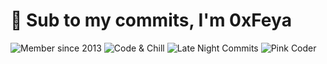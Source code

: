 # 💋 Sub to my commits, I'm 0xFeya 

![Member since 2013](https://img.shields.io/badge/Member%20Since-2013-blue?style=for-the-badge)
![Code & Chill](https://img.shields.io/badge/Code-%26%20Chill-red?style=for-the-badge)
![Late Night Commits](https://img.shields.io/badge/Late%20Night-Commits-yellow?style=for-the-badge)
![Pink Coder](https://img.shields.io/badge/Pink-Coder-hotpink?style=for-the-badge)
